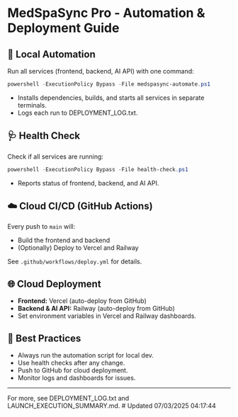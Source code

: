 # MedSpaSync Pro - Automation & Deployment Guide

## 🚀 Local Automation

Run all services (frontend, backend, AI API) with one command:

```powershell
powershell -ExecutionPolicy Bypass -File medspasync-automate.ps1
```

- Installs dependencies, builds, and starts all services in separate terminals.
- Logs each run to DEPLOYMENT_LOG.txt.

## 🩺 Health Check

Check if all services are running:

```powershell
powershell -ExecutionPolicy Bypass -File health-check.ps1
```

- Reports status of frontend, backend, and AI API.

## ☁️ Cloud CI/CD (GitHub Actions)

Every push to `main` will:
- Build the frontend and backend
- (Optionally) Deploy to Vercel and Railway

See `.github/workflows/deploy.yml` for details.

## 🌐 Cloud Deployment
- **Frontend:** Vercel (auto-deploy from GitHub)
- **Backend & AI API:** Railway (auto-deploy from GitHub)
- Set environment variables in Vercel and Railway dashboards.

## 📝 Best Practices
- Always run the automation script for local dev.
- Use health checks after any change.
- Push to GitHub for cloud deployment.
- Monitor logs and dashboards for issues.

---

For more, see DEPLOYMENT_LOG.txt and LAUNCH_EXECUTION_SUMMARY.md. #   U p d a t e d   0 7 / 0 3 / 2 0 2 5   0 4 : 1 7 : 4 4  
 